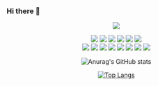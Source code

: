 ### Hi there 👋

<!--
**Eunhye4250** is a ✨ _special_ ✨ repository because its `README.md` (this file) appears on your GitHub profile.

Here are some ideas to get you started:

🔭 I’m currently working on ... </br>
🌱 I’m currently learning  </br>
👯 I’m looking to collaborate on ... </br>
🤔 I’m looking for help with ... </br>
💬 Ask me about ... </br>
📫 How to reach me: ... </br>
😄 Pronouns: ... </br>
⚡ Fun fact: ... </br>
-->
<div align="center">
<img src="https://s3.orbi.kr/data/file/united/8e34a73ddd7480e93e65aef06c51bfdd.gif">
  
<img src="https://img.shields.io/badge/Python-3766AB?style=flat-square&logo=Python&logoColor=white"/></a>
<img src="https://img.shields.io/badge/R-276DC3?style=flat-square&logo=R&logoColor=white"/></a>
<img src="https://img.shields.io/badge/Elasticsearch-005571?style=flat-square&logo=Elasticsearch&logoColor=white"/></a>
<img src="https://img.shields.io/badge/Tableau-E97627?style=flat-square&logo=Tableau&logoColor=white"/></a>
<img src="https://img.shields.io/badge/Microsoft Excel-217346?style=flat-square&logo=Microsoft Excel&logoColor=white"/></a>
<img src="https://img.shields.io/badge/Microsoft PowerPoint-B7472A?style=flat-square&logo=Microsoft PowerPoint&logoColor=white"/></a> </br>
<img src="https://img.shields.io/badge/Google Colab-F9AB001?style=flat-square&logo=Google Colab&logoColor=white"/></a>
<img src="https://img.shields.io/badge/Notion-000000?style=flat-square&logo=Notion&logoColor=white"/></a>
<img src="https://img.shields.io/badge/Slack-4A154B?style=flat-square&logo=Slack&logoColor=white"/></a>
<img src="https://img.shields.io/badge/PostgreSQL-4169E1?style=flat-square&logo=PostgreSQL&logoColor=white"/></a>
<img src="https://img.shields.io/badge/Postman-FF6C37?style=flat-square&logo=Postman&logoColor=white"/></a>
<img src="https://img.shields.io/badge/GitHub-181717?style=flat-square&logo=GitHub&logoColor=white"/></a>
<img src="https://img.shields.io/badge/Git-F05032?style=flat-square&logo=Git&logoColor=white"/></a>
<img src="https://img.shields.io/badge/Anaconda-44A833?style=flat-square&logo=Anaconda&logoColor=white"/></a>

![Anurag's GitHub stats](https://github-readme-stats.vercel.app/api?username=Eunhye4250&show_icons=true&theme=tokyonight&layout=compact&locale=kr)

[![Top Langs](https://github-readme-stats.vercel.app/api/top-langs/?username=Eunhye4250&show_icons=true&theme=tokyonight&layout=compact&locale=kr)](https://github.com/anuraghazra/github-readme-stats)


</div>
